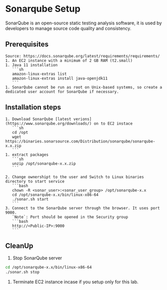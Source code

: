 # Sonarqube Setup

SonarQube is an open-source static testing analysis software, it is used by developers to manage source code quality and consistency.

## Prerequisites

    Source: https://docs.sonarqube.org/latest/requirements/requirements/
    1. An EC2 instance with a minimum of 2 GB RAM (t2.small)  
    1. Java 11 installation   
       ```sh 
       amazon-linux-extras list
       amazon-linux-extras install java-openjdk11
       ```
    1. SonarQube cannot be run as root on Unix-based systems, so create a dedicated user account for SonarQube if necessary.

## Installation steps

    1. Download SonarQube [latest verions](https://www.sonarqube.org/downloads/) on to EC2 instace 
       ```sh 
       cd /opt  
       wget https://binaries.sonarsource.com/Distribution/sonarqube/sonarqube-x.x.zip  
       ```
    1. extract packages
       ```sh 
       unzip /opt/sonarqube-x.x.zip
       ```

    2. Change ownershipt to the user and Switch to Linux binaries directory to start service
       ```bash
       chown -R <sonar_user>:<sonar_user_group> /opt/sonarqube-x.x  
       cd /opt/sonarqube-x.x/bin/linux-x86-64   
       ./sonar.sh start
       ```
    3. Connect to the SonarQube server through the browser. It uses port 9000.   
       `Note`: Port should be opened in the Security group 
       ```bash
       http://<Public-IP>:9000
       ```

## CleanUp  

   1. Stop SonarQube server
   ```sh 
   cd /opt/sonarqube-x.x/bin/linux-x86-64 
   ./sonar.sh stop
   ```
   1. Terminate EC2 instance incase if you setup only for this lab. 
